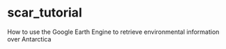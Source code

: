 # scar_tutorial

How to use the Google Earth Engine to retrieve environmental information over Antarctica
